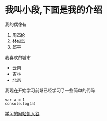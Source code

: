 # 我叫小段,下面是我的介绍

我的偶像有
1. 周杰伦
2. 林俊杰
3. 郎平

我喜欢的城市
* 云南
* 吉林
* 北京

我现在开始学习前端已经学习了一些简单的代码
 
    var a = 1
    console.log(a)

[学习的网站饥人谷](https://xiedaimala.com/tasks/3925b166-9bf7-479f-9fc8-9ccac8e5a57d/video_tutorials/aed84751-702e-4b98-a20a-bc2519ce02f9)

